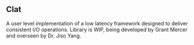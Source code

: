 Clat
---------

A user level implementation of a low latency framework designed to deliver consistent I/O operations. Library is WIP, being developed by Grant Mercer and overseen by Dr. Jiso Yang.
